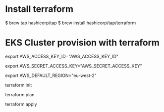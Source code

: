 # Install terraform

$ brew tap hashicorp/tap
$ brew install hashicorp/tap/terraform

# EKS Cluster provision with terraform

export AWS_ACCESS_KEY_ID="AWS_ACCESS_KEY_ID"

export AWS_SECRET_ACCESS_KEY="AWS_SECRET_ACCESS_KEY"

export AWS_DEFAULT_REGION="eu-west-2"

terraform init

terraform plan

terraform apply
